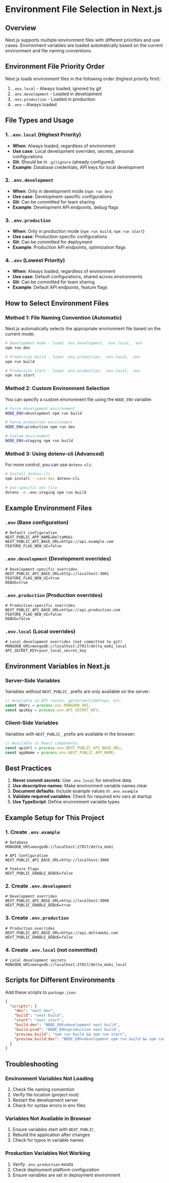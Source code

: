 # Environment File Selection in Next.js

## Overview

Next.js supports multiple environment files with different priorities and use cases. Environment variables are loaded automatically based on the current environment and file naming conventions.

## Environment File Priority Order

Next.js loads environment files in the following order (highest priority first):

1. `.env.local` - Always loaded, ignored by git
2. `.env.development` - Loaded in development
3. `.env.production` - Loaded in production
4. `.env` - Always loaded

## File Types and Usage

### 1. `.env.local` (Highest Priority)
- **When**: Always loaded, regardless of environment
- **Use case**: Local development overrides, secrets, personal configurations
- **Git**: Should be in `.gitignore` (already configured)
- **Example**: Database credentials, API keys for local development

### 2. `.env.development`
- **When**: Only in development mode (`npm run dev`)
- **Use case**: Development-specific configurations
- **Git**: Can be committed for team sharing
- **Example**: Development API endpoints, debug flags

### 3. `.env.production`
- **When**: Only in production mode (`npm run build`, `npm run start`)
- **Use case**: Production-specific configurations
- **Git**: Can be committed for deployment
- **Example**: Production API endpoints, optimization flags

### 4. `.env` (Lowest Priority)
- **When**: Always loaded, regardless of environment
- **Use case**: Default configurations, shared across environments
- **Git**: Can be committed for team sharing
- **Example**: Default API endpoints, feature flags

## How to Select Environment Files

### Method 1: File Naming Convention (Automatic)
Next.js automatically selects the appropriate environment file based on the current mode:

```bash
# Development mode - loads .env.development, .env.local, .env
npm run dev

# Production build - loads .env.production, .env.local, .env
npm run build

# Production start - loads .env.production, .env.local, .env
npm run start
```

### Method 2: Custom Environment Selection
You can specify a custom environment file using the `NODE_ENV` variable:

```bash
# Force development environment
NODE_ENV=development npm run build

# Force production environment
NODE_ENV=production npm run dev

# Custom environment
NODE_ENV=staging npm run build
```

### Method 3: Using dotenv-cli (Advanced)
For more control, you can use `dotenv-cli`:

```bash
# Install dotenv-cli
npm install --save-dev dotenv-cli

# Use specific env file
dotenv -e .env.staging npm run build
```

## Example Environment Files

### `.env` (Base configuration)
```env
# Default configuration
NEXT_PUBLIC_APP_NAME=DeltaMobi
NEXT_PUBLIC_API_BASE_URL=https://api.example.com
FEATURE_FLAG_NEW_UI=false
```

### `.env.development` (Development overrides)
```env
# Development-specific overrides
NEXT_PUBLIC_API_BASE_URL=http://localhost:3001
FEATURE_FLAG_NEW_UI=true
DEBUG=true
```

### `.env.production` (Production overrides)
```env
# Production-specific overrides
NEXT_PUBLIC_API_BASE_URL=https://api.production.com
FEATURE_FLAG_NEW_UI=false
DEBUG=false
```

### `.env.local` (Local overrides)
```env
# Local development overrides (not committed to git)
MONGODB_URI=mongodb://localhost:27017/delta_mobi_local
API_SECRET_KEY=your_local_secret_key
```

## Environment Variables in Next.js

### Server-Side Variables
Variables without `NEXT_PUBLIC_` prefix are only available on the server:

```typescript
// Available in API routes, getServerSideProps, etc.
const dbUri = process.env.MONGODB_URI;
const apiKey = process.env.API_SECRET_KEY;
```

### Client-Side Variables
Variables with `NEXT_PUBLIC_` prefix are available in the browser:

```typescript
// Available in React components
const apiUrl = process.env.NEXT_PUBLIC_API_BASE_URL;
const appName = process.env.NEXT_PUBLIC_APP_NAME;
```

## Best Practices

1. **Never commit secrets**: Use `.env.local` for sensitive data
2. **Use descriptive names**: Make environment variable names clear
3. **Document defaults**: Include example values in `.env.example`
4. **Validate required variables**: Check for required env vars at startup
5. **Use TypeScript**: Define environment variable types

## Example Setup for This Project

### 1. Create `.env.example`
```env
# Database
MONGODB_URI=mongodb://localhost:27017/delta_mobi

# API Configuration
NEXT_PUBLIC_API_BASE_URL=http://localhost:3000

# Feature Flags
NEXT_PUBLIC_ENABLE_DEBUG=false
```

### 2. Create `.env.development`
```env
# Development overrides
NEXT_PUBLIC_API_BASE_URL=http://localhost:3000
NEXT_PUBLIC_ENABLE_DEBUG=true
```

### 3. Create `.env.production`
```env
# Production overrides
NEXT_PUBLIC_API_BASE_URL=https://api.deltamobi.com
NEXT_PUBLIC_ENABLE_DEBUG=false
```

### 4. Create `.env.local` (not committed)
```env
# Local development secrets
MONGODB_URI=mongodb://localhost:27017/delta_mobi_local
```

## Scripts for Different Environments

Add these scripts to `package.json`:

```json
{
  "scripts": {
    "dev": "next dev",
    "build": "next build",
    "start": "next start",
    "build:dev": "NODE_ENV=development next build",
    "build:prod": "NODE_ENV=production next build",
    "preview_build": "npm run build && npm run start",
    "preview_build:dev": "NODE_ENV=development npm run build && npm run start"
  }
}
```

## Troubleshooting

### Environment Variables Not Loading
1. Check file naming convention
2. Verify file location (project root)
3. Restart the development server
4. Check for syntax errors in env files

### Variables Not Available in Browser
1. Ensure variables start with `NEXT_PUBLIC_`
2. Rebuild the application after changes
3. Check for typos in variable names

### Production Variables Not Working
1. Verify `.env.production` exists
2. Check deployment platform configuration
3. Ensure variables are set in deployment environment 
